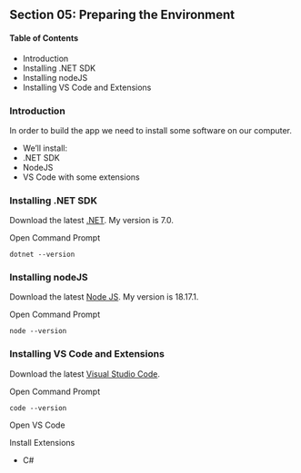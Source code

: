 ## Section 05: Preparing the Environment

#### Table of Contents
- Introduction
- Installing .NET SDK
- Installing nodeJS
- Installing VS Code and Extensions


### Introduction

In order to build the app we need to install some software on our computer.
- We’ll install:
- .NET SDK
- NodeJS
- VS Code with some extensions


### Installing .NET SDK

Download the latest [.NET](https://dotnet.microsoft.com/en-us/download). My version is 7.0.

Open Command Prompt
```
dotnet --version
```


### Installing nodeJS


Download the latest [Node JS](https://nodejs.org/en/download). My version is 18.17.1.

Open Command Prompt
```
node --version
```


### Installing VS Code and Extensions

Download the latest [Visual Studio Code](https://code.visualstudio.com/download).

Open Command Prompt
```
code --version
```

Open VS Code

Install Extensions
- C#


